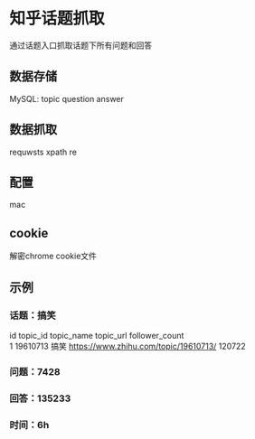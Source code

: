 # 知乎话题抓取
通过话题入口抓取话题下所有问题和回答

## 数据存储
MySQL: topic question answer

## 数据抓取
requwsts xpath re

## 配置
mac 

## cookie
解密chrome cookie文件

## 示例
### 话题：搞笑
id   topic_id    topic_name    topic_url                                follower_count  
1    19610713    搞笑          https://www.zhihu.com/topic/19610713/    120722
### 问题：7428
### 回答：135233
### 时间：6h

